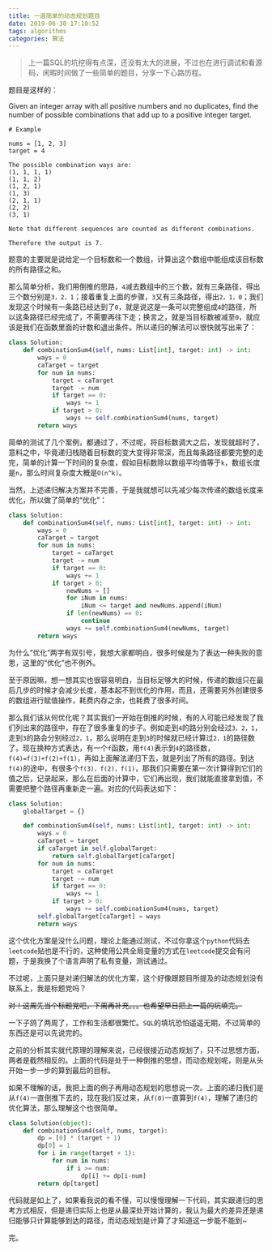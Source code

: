 ```yaml
---
title: 一道简单的动态规划题目
date: 2019-06-30 17:10:52
tags: algorithms
categories: 算法
---
```


> 上一篇SQL的坑挖得有点深，还没有太大的进展，不过也在进行调试和看源码，闲暇时间做了一些简单的题目，分享一下心路历程。

题目是这样的：

Given an integer array with all positive numbers and no duplicates, find the number of possible combinations that add up to a positive integer target.

```
# Example

nums = [1, 2, 3]
target = 4

The possible combination ways are:
(1, 1, 1, 1)
(1, 1, 2)
(1, 2, 1)
(1, 3)
(2, 1, 1)
(2, 2)
(3, 1)

Note that different sequences are counted as different combinations.

Therefore the output is 7.
```

题意的主要就是说给定一个目标数和一个数组，计算出这个数组中能组成该目标数的所有路径之和。

那么简单分析，我们用倒推的思路，`4`减去数组中的三个数，就有三条路径，得出三个数分别是`3，2，1`；接着重复上面的步骤，`3`又有三条路径，得出`2，1，0`；我们发现这个时候有一条路已经达到了`0`，就是说这是一条可以完整组成`4`的路径，所以这条路径已经完成了，不需要再往下走；换言之，就是当目标数被减至`0`，就应该是我们在函数里面的计数和退出条件。所以递归的解法可以很快就写出来了：


```Python
class Solution:
    def combinationSum4(self, nums: List[int], target: int) -> int:
        ways = 0
        caTarget = target
        for num in nums:
            target = caTarget
            target -= num
            if target == 0:
                ways += 1
            if target > 0:
                ways += self.combinationSum4(nums, target)
        return ways
```

简单的测试了几个案例，都通过了，不过呢，将目标数调大之后，发现就超时了，意料之中，毕竟递归栈随着目标数的变大变得非常深，而且每条路径都要完整的走完，简单的计算一下时间的复杂度，假如目标数除以数组平均值等于`k`，数组长度是`n`，那么时间复杂度大概是`O(n^k)`。

当然，上述递归解决方案并不完善，于是我就想可以先减少每次传递的数组长度来优化，所以做了简单的“优化”：

```Python
class Solution:
    def combinationSum4(self, nums: List[int], target: int) -> int:
        ways = 0
        caTarget = target
        for num in nums:
            target = caTarget
            target -= num
            if target == 0:
                ways += 1
            if target > 0:
                newNums = []
                for iNum in nums:
                    iNum <= target and newNums.append(iNum)
                if len(newNums) == 0:
                    continue
                ways += self.combinationSum4(newNums, target)
        return ways
```

为什么“优化”两字有双引号，我想大家都明白，很多时候是为了表达一种失败的意思，这里的“优化”也不例外。

至于原因嘛，想一想其实也很容易明白，当目标足够大的时候，传递的数组只在最后几步的时候才会减少长度，基本起不到优化的作用，而且，还需要另外创建很多的数组进行赋值操作，耗费内存之余，也耗费了很多时间。

那么我们该从何优化呢？其实我们一开始在倒推的时候，有的人可能已经发现了我们列出来的路径中，存在了很多重复的步子。例如走到`4`的路分别会经过`3，2，1`，走到`3`的路会分别经过`2，1`，那么说明在走到`3`的时候就已经计算过`2，1`的路径数了。现在换种方式表达，有一个`f`函数，用`f(4)`表示到`4`的路径数，`f(4)=f(3)+f(2)+f(1)`，再如上面解法递归下去，就是列出了所有的路径。到达`f(4)`的途中，有很多个`f(3)，f(2)，f(1)`，那我们只需要在第一次计算得到它们的值之后，记录起来，那么在后面的计算中，它们再出现，我们就能直接拿到值，不需要把整个路径再重新走一遍。对应的代码表达如下：

```Python
class Solution:
    globalTarget = {}

    def combinationSum4(self, nums: List[int], target: int) -> int:
        ways = 0
        caTarget = target
        if caTarget in self.globalTarget:
            return self.globalTarget[caTarget]
        for num in nums:
            target = caTarget
            target -= num
            if target == 0:
                ways += 1
            if target > 0:
                ways += self.combinationSum4(nums, target)
        self.globalTarget[caTarget] = ways
        return ways
```

这个优化方案是没什么问题，理论上能通过测试，不过你拿这个`python`代码去`leetcode`贴也是不行的，这种使用公共全局变量的方式在`leetcode`提交会有问题，于是我换了个语言声明了私有变量，测试通过。

不过呢，上面只是对递归解法的优化方案，这个好像跟题目所提及的动态规划没有联系上，我是标题党吗？

~~对！这周先当个标题党吧，下周再补充。。。也希望早日把上一篇的坑填完。~~

一下子鸽了两周了，工作和生活都很繁忙。`SQL`的填坑恐怕遥遥无期，不过简单的东西还是可以先说完的。

之前的分析其实就代原理的理解来说，已经很接近动态规划了，只不过思想方面，两者是截然相反的。上面的代码是处于一种倒推的思想，而动态规划呢，则是从头开始一步一步的算到最后的目标。

如果不理解的话，我把上面的例子再用动态规划的思想说一次。上面的递归我们是从`f(4)`一直倒推下去的，现在我们反过来，从`f(0)`一直算到`f(4)`，理解了递归的优化算法，那么理解这个也很简单。

```Python
class Solution(object):
    def combinationSum4(self, nums, target):
        dp = [0] * (target + 1)
        dp[0] = 1
        for i in range(target + 1):
            for num in nums:
                if i >= num:
                    dp[i] += dp[i-num]
        return dp[target]
```

代码就是如上了，如果看我说的看不懂，可以慢慢理解一下代码，其实跟递归的思考方式相反，但是递归实际上也是从最深处开始计算的，我认为最大的差异还是递归能够只计算能够到达的路径，而动态规划是计算了才知道这一步能不能到~

完。
